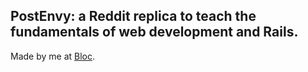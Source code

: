 ## PostEnvy: a Reddit replica to teach the fundamentals of web development and Rails.

Made by me at [Bloc](http://bloc.io).
